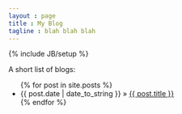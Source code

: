 ```yaml
---
layout : page
title : My Blog
tagline : blah blah blah
---
```

{% include JB/setup %}

A short list of blogs:
<ul class="posts">
  {% for post in site.posts %}
    <li><span>{{ post.date | date_to_string }}</span> &raquo; <a href="{{ BASE_PATH }}{{ post.url }}">{{ post.title }}</a></li>
  {% endfor %}
</ul>

